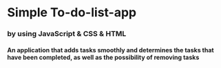 # Simple To-do-list-app
### by using JavaScript & CSS & HTML
#### An application that adds tasks smoothly and determines the tasks that have been completed, as well as the possibility of removing tasks
